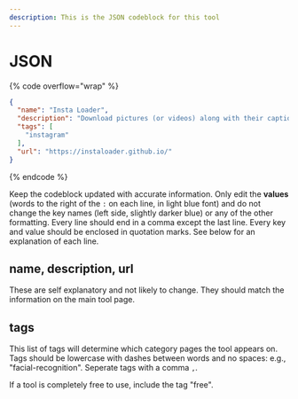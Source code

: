 ```yaml
---
description: This is the JSON codeblock for this tool
---
```


# JSON

{% code overflow="wrap" %}
```json
{
  "name": "Insta Loader",
  "description": "Download pictures (or videos) along with their captions and other metadata from Instagram.",
  "tags": [
    "instagram"
  ],
  "url": "https://instaloader.github.io/"
}
```
{% endcode %}

Keep the codeblock updated with accurate information. Only edit the **values** (words to the right of the `:` on each line, in light blue font) and do not change the key names (left side, slightly darker blue) or any of the other formatting. Every line should end in a comma except the last line. Every key and value should be enclosed in quotation marks. See below for an explanation of each line.&#x20;

## name, description, url

These are self explanatory and not likely to change. They should match the information on the main tool page.

## tags

This list of tags will determine which category pages the tool appears on. Tags should be lowercase with dashes between words and no spaces: e.g., "facial-recognition". Seperate tags with a comma `,`.

If a tool is completely free to use, include the tag "free".

